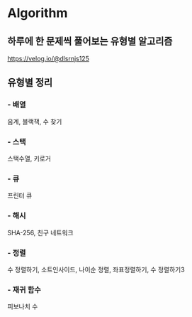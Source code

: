 # Algorithm

## 하루에 한 문제씩 풀어보는 유형별 알고리즘
https://velog.io/@dlsrnjs125

## 유형별 정리
### - 배열
음계, 블랙잭, 수 찾기

### - 스택
스택수열, 키로거

### - 큐
프린터 큐

### - 해시
SHA-256, 친구 네트워크

### - 정렬
수 정렬하기, 소트인사이드, 나이순 정렬, 좌표정렬하기, 수 정렬하기3

### - 재귀 함수
피보나치 수